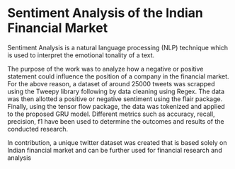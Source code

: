 # Sentiment Analysis of the Indian Financial Market

Sentiment Analysis is a natural language processing (NLP) technique which is used to interpret the emotional tonality of a text. 

The purpose of the work was to analyze how a negative or positive statement could influence the position of a company in the financial market. For the above reason, a dataset of around 25000 tweets was scrapped using the Tweepy library following by data cleaning using Regex. The data was then allotted a positive or negative sentiment using the flair package. Finally, using the tensor flow package, the data was tokenized and applied to the proposed GRU model. Different metrics such as accuracy, recall, precision, f1 have been used to determine the outcomes and results of the conducted research. 

In contribution, a unique twitter dataset was created that is based solely on Indian financial market and can be further used for financial research and analysis
